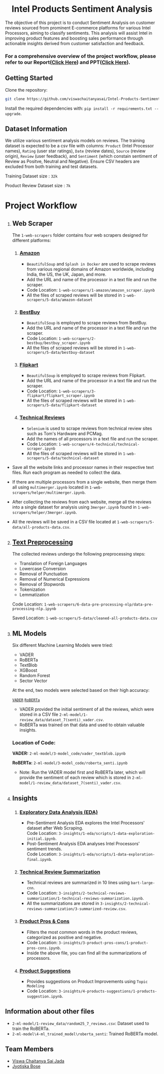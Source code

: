 <div align="center">
    <h1 align="center">Intel Products Sentiment Analysis</h1>
</div>

The objective of this project is to conduct Sentiment Analysis on customer reviews sourced from prominent E-commerce platforms for various Intel Processors, aiming to classify sentiments. This analysis will assist Intel in improving product features and boosting sales performance through actionable insights derived from customer satisfaction and feedback.

### For a comprehensive overview of the project workflow, please refer to our Report([Click Here](https://github.com/viswachaitanyasai/Intel-Products-Sentiment-Analysis/blob/main/Report.pdf)) and PPT([Click Here](https://bit.ly/4cMZMVI)).

## Getting Started
Clone the repository:
   ```bash
   git clone https://github.com/viswachaitanyasai/Intel-Products-Sentiment-Analysis.git
   ```

Install the required dependencies with: `pip install -r requirements.txt --upgrade`.

## Dataset Information

We utilize various sentiment analysis models on reviews. The training dataset is expected to be a csv file with columns: `Product` (Intel Processor names), `Rating` (user star ratings), `Date` (review dates), `Source` (review origin), `Review` (user feedback), and `Sentiment` (which constain sentiment of Review as Positve, Neutral and Negative). Ensure CSV headers are excluded from both training and test datasets.

Training Dataset size : `32k`

Product Review Dataset size : `7k`

# Project Workflow

1. ## Web Scraper
    The `1-web-scrapers` folder contains four web scrapers designed for different platforms:

    1. ### [Amazon](https://github.com/viswachaitanyasai/Intel-Products-Sentiment-Analysis/blob/main/1-web-scrapers/1-amazon/amazon_scraper.ipynb)
        * `BeautifulSoup` and `Splash in Docker` are used to scrape reviews from various regional domains of Amazon worldwide, including India, the US, the UK, Japan, and more.
        * Add the URL and name of the processor in a text file and run the scraper.
        * Code Location: `1-web-scrapers/1-amazon/amazon_scraper.ipynb`
        * All the files of scraped reviews will be stored in `1-web-scrapers/5-data/amazon-dataset`

    2. ### [BestBuy](https://github.com/viswachaitanyasai/Intel-Products-Sentiment-Analysis/blob/main/1-web-scrapers/2-bestbuy/bestbuy_scraper.ipynb)
        * `BeautifulSoup` is employed to scrape reviews from BestBuy.
        * Add the URL and name of the processor in a text file and run the scraper.
        * Code Location: `1-web-scrapers/2-bestbuy/bestbuy_scraper.ipynb`
        * All the files of scraped reviews will be stored in `1-web-scrapers/5-data/bestbuy-dataset`

    3. ### [Flipkart](https://github.com/viswachaitanyasai/Intel-Products-Sentiment-Analysis/blob/main/1-web-scrapers/3-flipkart/Flipkart_Scraper.ipynb)
        * `BeautifulSoup` is employed to scrape reviews from Flipkart.
        * Add the URL and name of the processor in a text file and run the scraper.
        * Code Location: `1-web-scrapers/3-flipkart/flipkart_scraper.ipynb`
        * All the files of scraped reviews will be stored in `1-web-scrapers/5-data/flipkart-dataset`

    4. ### [Technical Reviews](https://github.com/viswachaitanyasai/Intel-Products-Sentiment-Analysis/blob/main/1-web-scrapers/4-technical/technical-scraper.ipynb)
        * `Selenium` is used to scrape reviews from technical review sites such as Tom's Hardware and PCMag.
        * Add the names of all processors in a text file and run the scraper.
        * Code Location: `1-web-scrapers/4-technical/technical-scraper.ipynb`
        * All the files of scraped reviews will be stored in `1-web-scrapers/5-data/technical-dataset`

* Save all the website links and processor names in their respective text files. Run each program as needed to collect the data.

* If there are multiple processors from a single website, then merge them all using `multimerger.ipynb` located in `1-web-scrapers/helper/multimerger.ipynb`.

* After collecting the reviews from each website, merge all the reviews into a single dataset for analysis using `3merger.ipynb` found in `1-web-scrapers/helper/3merger.ipynb`.

* All the reviews will be saved in a CSV file located at `1-web-scrapers/5-data/all-products-data.csv`.

2. ## [Text Preprocessing](https://github.com/viswachaitanyasai/Intel-Products-Sentiment-Analysis/blob/main/1-web-scrapers/6-data-pre-processing-nlp/data-pre-processing-nlp.ipynb)

    The collected reviews undergo the following preprocessing steps:
    * Translation of Foreign Languages
    * Lowercase Conversion
    * Removal of Punctuation
    * Removal of Numerical Expressions
    * Removal of Stopwords
    * Tokenization
    * Lemmatization
    
    Code Location: `1-web-scrapers/6-data-pre-processing-nlp/data-pre-processing-nlp.ipynb`

    Saved Location: `1-web-scrapers/5-data/cleaned-all-products-data.csv`

3. ## ML Models

    Six different Machine Learning Models were tried:
    * VADER
    * RoBERTa
    * TextBlob
    * XGBoost
    * Random Forest
    * Sector Vector

    At the end, two models were selected based on their high accuracy:
    
    [`VADER`](https://github.com/viswachaitanyasai/Intel-Products-Sentiment-Analysis/blob/main/2-ml-model/3-model_code/vader_textblob.ipynb)
    [`RoBERTa`](https://github.com/viswachaitanyasai/Intel-Products-Sentiment-Analysis/blob/main/2-ml-model/3-model_code/roberta_senti.ipynb)

    * VADER provided the initial sentiment of all the reviews, which were stored in a CSV file `2-ml-model/1-review_data/dataset_7(senti)_vader.csv`.
    * RoBERTa was trained on that data and used to obtain valuable insights.

    ### Location of Code:
    **VADER:** `2-ml-model/3-model_code/vader_textblob.ipynb`

    **RoBERTa:** `2-ml-model/3-model_code/roberta_senti.ipynb`

    * Note: Run the VADER model first and RoBERTa later, which will provide the sentiment of each review which is stored in `2-ml-model/1-review_data/dataset_7(senti)_vader.csv`.

4. ## Insights

    1. ### [Exploratory Data Analysis (EDA)](https://github.com/viswachaitanyasai/Intel-Products-Sentiment-Analysis/blob/main/3-insights/1-eda/scripts)
        * Pre-Sentiment Analysis EDA explores the Intel Processors' dataset after Web Scraping. <br/>
        Code Location: `3-insights/1-eda/scripts/1-data-exploration-initial.ipynb`.
        * Post-Sentiment Analysis EDA  analyses Intel Processors' sentiment trends. <br/>
        Code Location: `3-insights/1-eda/scripts/1-data-exploration-final.ipynb`.
        
    2. ### [Technical Review Summarization](https://github.com/viswachaitanyasai/Intel-Products-Sentiment-Analysis/blob/main/3-insights/2-techical-reviews-summarization/1-technical-reviews-summarization.ipynb)
        * Technical reviews are summarized in 10 lines using `bart-large-cnn`.
        * Code Location: `3-insights/2-technical-reviews-summarization/1-technical-reviews-summarization.ipynb`.
        * All the summarizations are stored in `3-insights/2-technical-reviews-summarization/3-summarized-review.csv`.
    3. ### [Product Pros & Cons](https://github.com/viswachaitanyasai/Intel-Products-Sentiment-Analysis/blob/main/3-insights/3-product-pros-cons/1-product-pros-cons.ipynb)
        * Filters the most common words in the product reviews, categorized as positive and negative.
        * Code Location: `3-insights/3-product-pros-cons/1-product-pros-cons.ipynb`.
        * Inside the above file, you can find all the summarizations of processors.
    4. ### [Product Suggestions](https://github.com/viswachaitanyasai/Intel-Products-Sentiment-Analysis/blob/main/3-insights/4-products-suggestions/1-products-suggestion.ipynb)
        * Provides suggestions on Product Improvements using `Topic Modeling`
        * Code Location: `3-insights/4-products-suggestions/1-products-suggestion.ipynb`.

## Information about other files

* `2-ml-model/1-review_data/random25_7_reviews.csv`: Dataset used to train the RoBERTa.
* `2-ml-model\4-ml_trained_model\roberta_senti`: Trained RoBERTa model.

## Team Members

- [Viswa Chaitanya Sai Jada](https://github.com/viswachaitanyasai) 
- [Jyotiska Bose](https://github.com/jyo-02) 

